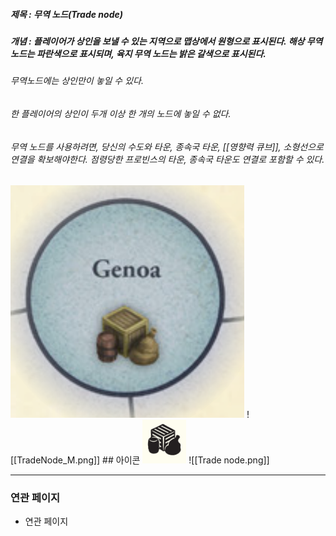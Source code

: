 ##### 제목 : 무역 노드(Trade node)
##### 개념 : 플레이어가 상인을 보낼 수 있는 지역으로 맵상에서 원형으로 표시된다. 해상 무역 노드는 파란색으로 표시되며, 육지 무역 노드는 밝은 갈색으로 표시된다.

###### 무역노드에는 상인만이 놓일 수 있다.
###### 한 플레이어의 상인이 두개 이상 한 개의 노드에 놓일 수 없다.
###### 무역 노드를 사용하려면, 당신의 수도와 타운, 종속국 타운, [[영향력 큐브]], 소형선으로 연결을 확보해야한다. 점령당한 프로빈스의 타운, 종속국 타운도 연결로 포함할 수 있다.

<img src="\Assets\TradeNode_M.png"/>
![[TradeNode_M.png]]
## 아이콘
<img src="\Assets\Trade node.png"/>
![[Trade node.png]]

--- 

### 연관 페이지
- 연관 페이지
